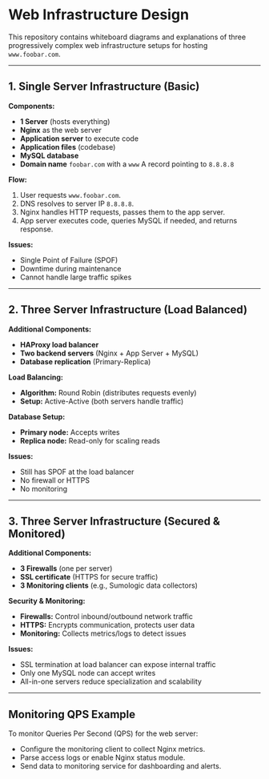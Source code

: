 # Web Infrastructure Design

This repository contains whiteboard diagrams and explanations of three progressively complex web infrastructure setups for hosting `www.foobar.com`.

---

## 1. Single Server Infrastructure (Basic)
**Components:**
- **1 Server** (hosts everything)
- **Nginx** as the web server
- **Application server** to execute code
- **Application files** (codebase)
- **MySQL database**
- **Domain name** `foobar.com` with a `www` A record pointing to `8.8.8.8`

**Flow:**
1. User requests `www.foobar.com`.
2. DNS resolves to server IP `8.8.8.8`.
3. Nginx handles HTTP requests, passes them to the app server.
4. App server executes code, queries MySQL if needed, and returns response.

**Issues:**
- Single Point of Failure (SPOF)
- Downtime during maintenance
- Cannot handle large traffic spikes

---

## 2. Three Server Infrastructure (Load Balanced)
**Additional Components:**
- **HAProxy load balancer**
- **Two backend servers** (Nginx + App Server + MySQL)
- **Database replication** (Primary-Replica)

**Load Balancing:**
- **Algorithm:** Round Robin (distributes requests evenly)
- **Setup:** Active-Active (both servers handle traffic)

**Database Setup:**
- **Primary node:** Accepts writes
- **Replica node:** Read-only for scaling reads

**Issues:**
- Still has SPOF at the load balancer
- No firewall or HTTPS
- No monitoring

---

## 3. Three Server Infrastructure (Secured & Monitored)
**Additional Components:**
- **3 Firewalls** (one per server)
- **SSL certificate** (HTTPS for secure traffic)
- **3 Monitoring clients** (e.g., Sumologic data collectors)

**Security & Monitoring:**
- **Firewalls:** Control inbound/outbound network traffic
- **HTTPS:** Encrypts communication, protects user data
- **Monitoring:** Collects metrics/logs to detect issues

**Issues:**
- SSL termination at load balancer can expose internal traffic
- Only one MySQL node can accept writes
- All-in-one servers reduce specialization and scalability

---

## Monitoring QPS Example
To monitor Queries Per Second (QPS) for the web server:
- Configure the monitoring client to collect Nginx metrics.
- Parse access logs or enable Nginx status module.
- Send data to monitoring service for dashboarding and alerts.
